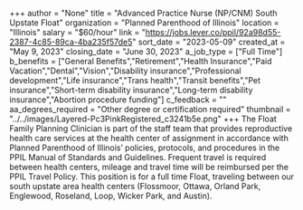 +++
author = "None"
title = "Advanced Practice Nurse (NP/CNM) South Upstate Float"
organization = "Planned Parenthood of Illinois"
location = "Illinois"
salary = "$60/hour"
link = "https://jobs.lever.co/ppil/92a98d55-2387-4c85-89ca-4ba235f57de5"
sort_date = "2023-05-09"
created_at = "May 9, 2023"
closing_date = "June 30, 2023"
a_job_type = ["Full Time"]
b_benefits = ["General Benefits","Retirement","Health Insurance","Paid Vacation","Dental","Vision","Disability insurance","Professional development","Life insurance","Trans health","Transit benefits","Pet insurance","Short-term disability insurance","Long-term disability insurance","Abortion procedure funding"]
c_feedback = ""
aa_degrees_required = "Other degree or certification required"
thumbnail = "../../images/Layered-Pc3PinkRegistered_c3241b5e.png"
+++
The Float Family Planning Clinician is part of the staff team that provides reproductive health care services at the health center of assignment in accordance with Planned Parenthood of Illinois’ policies, protocols, and procedures in the PPIL Manual of Standards and Guidelines. Frequent travel is required between health centers, mileage and travel time will be reimbursed per the PPIL Travel Policy. This position is for a full time Float, traveling between our south upstate area health centers (Flossmoor, Ottawa, Orland Park, Englewood, Roseland, Loop, Wicker Park, and Austin).

